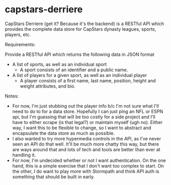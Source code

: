 # capstars-derriere
CapStars Derriere (get it? Because it's the backend) is a RESTful API which provides the complete data store for CapStars dynasty leagues, sports, players, etc.

Requirements:

Provide a RESTful API which returns the following data in JSON format

* A list of sports, as well as an individual sport
	* A sport consists of an identifier and a public name.
* A list of players for a given sport, as well as an individual player
	* A player consists of a first name, last name, position, height and weight attributes, and bio.


Notes:

* For now, I'm just stubbing out the player info b/c I'm not sure what I'll need to do to for a data store. Hopefully I can just ping an NFL or ESPN api, but I'm guessing that will be too costly for a side project and I'll have to either scrape (is that legal?) or maintain myself (ugh no). Either way, I want this to be flexible to change, so I want to abstract and encapsulate the data store as much as possible.
* I also wanted to try more hypermedia controls in the API, as I've never seen an API do that well. It'll be much more chatty this way, but there are ways around that and lots of tech and tools are better than ever at handling it.
* For now, I'm undecided whether or not I want authentication. On the one hand, this is a simple exercise that I don't want too complex to start. On the other, I do want to play more with Stormpath and think API auth is something that should be built in early.
